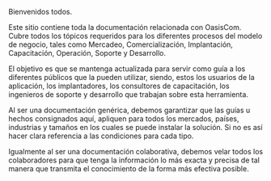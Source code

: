 ﻿Bienvenidos todos.

Este sitio contiene toda la documentación relacionada con OasisCom. Cubre todos los tópicos
requeridos para los diferentes procesos del modelo de negocio, tales como Mercadeo,
Comercialización, Implantación, Capacitación, Operación, Soporte y Desarrollo.

El objetivo es que se mantenga actualizada para servir como guía a los diferentes públicos que la
pueden utilizar, siendo, estos los usuarios de la aplicación, los implantadores, los consultores de
capacitación, los ingenieros de soporte y desarrollo que trabajan sobre esta herramienta.

Al ser una documentación genérica, debemos garantizar que las guías u hechos consignados aquí,
apliquen para todos los mercados, países, industrias y tamaños en los cuales se puede instalar la
solución. Si no es así hacer clara referencia a las condiciones para cada tipo.

Igualmente al ser una documentación colaborativa, debemos velar todos los colaboradores para que
tenga la información lo más exacta y precisa de tal manera que transmita el conocimiento de la forma
más efectiva posible.
